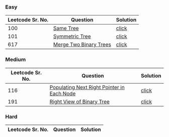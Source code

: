 ### Easy 
Leetcode Sr. No. | Question | Solution
-------------|------------- | -------------
100 | [Same Tree](https://leetcode.com/problems/same-tree/) | [click](./Solutions/SameTree.java)
101 | [Symmetric Tree](https://leetcode.com/problems/symmetric-tree/) | [click](./Solutions/SymmetricTree.java)
617 | [Merge Two Binary Trees](https://leetcode.com/problems/merge-two-binary-trees/) | [click](./Solutions/MergeTwoBinaryTrees.java)

### Medium
Leetcode Sr. No. | Question | Solution
-------------|------------- | -------------
116 | [Populating Next Right Pointer in Each Node](https://leetcode.com/problems/populating-next-right-pointers-in-each-node/submissions/) | [click](./Solutions/PopulatingNextRightPointerInEachNode.java)
191 | [Right View of Binary Tree](https://leetcode.com/problems/binary-tree-right-side-view/) | [click](./Solutions/RightView.java)


### Hard
Leetcode Sr. No. | Question | Solution
-------------|------------- | -------------